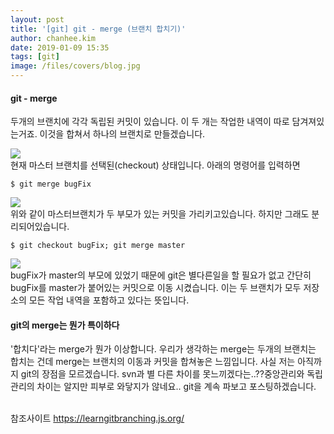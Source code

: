 ```yaml
---
layout: post
title: '[git] git - merge (브랜치 합치기)'
author: chanhee.kim
date: 2019-01-09 15:35
tags: [git]
image: /files/covers/blog.jpg
---
```


#### git - merge
두개의 브랜치에 각각 독립된 커밋이 있습니다. 이 두 개는 작업한 내역이 따로 담겨져있는거죠. 이것을 합쳐서 하나의 브랜치로 만들겠습니다.

<img src="{{ site.baseurl }}/assets/images/git/merge1.JPG"><br>
현재 마스터 브랜치를 선택된(checkout) 상태입니다. 아래의 명령어를 입력하면

```linux
$ git merge bugFix
```

<img src="{{ site.baseurl }}/assets/images/git/merge2.JPG"><br>
위와 같이 마스터브랜치가 두 부모가 있는 커밋을 가리키고있습니다. 하지만 그래도 분리되어있습니다.

``` linux
$ git checkout bugFix; git merge master
```
<img src="{{ site.baseurl }}/assets/images/git/merge3.JPG"><br>
bugFix가 master의 부모에 있었기 때문에 git은 별다른일을 할 필요가 없고 간단히 bugFix를 master가 붙어있는 커밋으로 이동 시켰습니다.
이는 두 브랜치가 모두 저장소의 모든 작업 내역을 포함하고 있다는 뜻입니다.

#### git의 merge는 뭔가 특이하다
'합치다'라는 merge가 뭔가 이상합니다. 우리가 생각하는 merge는 두개의 브랜치는 합치는 건데 merge는 브랜치의 이동과 커밋을 합쳐놓은 느낌입니다. 사실 저는 아직까지 git의 장점을 모르겠습니다. svn과 별 다른 차이를 못느끼겠다는..??중앙관리와 독립관리의 차이는 알지만 피부로 와닿지가 않네요.. git을 계속 파보고 포스팅하겠습니다. 

<br>
참조사이트
<a href="https://learngitbranching.js.org/">https://learngitbranching.js.org/</a>
